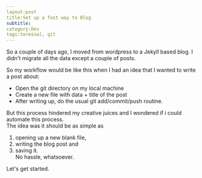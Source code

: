 ```yaml
---
layout:post
title:Set up a fast way to Blog
subtitle:
category:Dev
tags:terminal, git
---
```


So a couple of days ago, I moved from wordpress to a Jekyll based blog. I didn't migrate all the data except a couple of posts. 

So my workflow would be like this when I had an idea that I wanted to write a post about:
+ Open the git directory on my local machine
+ Create a new file with data + title of the post
+ After writing up, do the usual git add/commit/push routine.

But this process hindered my creative juices and I wondered if i could automate this process.  
The idea was it should be as simple as 
1. opening up a new blank file, 
2. writing the blog post and 
3. saving it.  
No hassle, whatsoever.  
  
Let's get started.